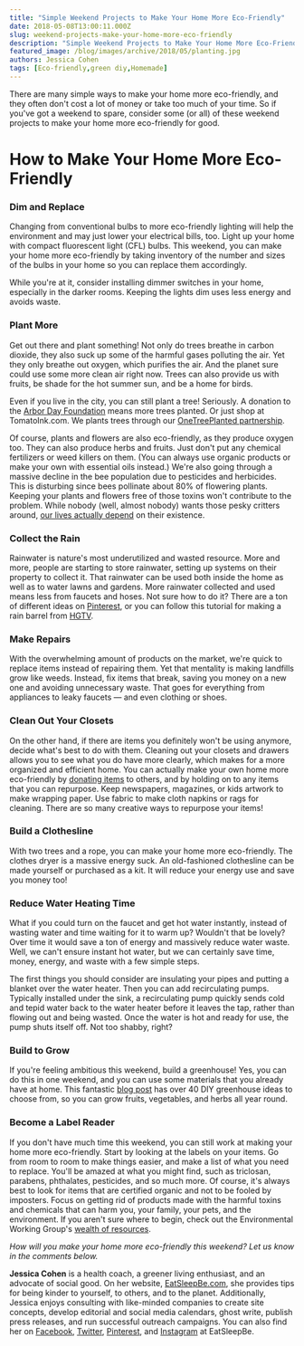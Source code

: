 ```yaml
---
title: "Simple Weekend Projects to Make Your Home More Eco-Friendly"
date: 2018-05-08T13:00:11.000Z
slug: weekend-projects-make-your-home-more-eco-friendly
description: "Simple Weekend Projects to Make Your Home More Eco-Friendly"
featured_image: /blog/images/archive/2018/05/planting.jpg
authors: Jessica Cohen
tags: [Eco-friendly,green diy,Homemade]
---
```


There are many simple ways to make your home more eco-friendly, and they often don't cost a lot of money or take too much of your time. So if you've got a weekend to spare, consider some (or all) of these weekend projects to make your home more eco-friendly for good.

# How to Make Your Home More Eco-Friendly

### Dim and Replace

Changing from conventional bulbs to more eco-friendly lighting will help the environment and may just lower your electrical bills, too. Light up your home with compact fluorescent light (CFL) bulbs. This weekend, you can make your home more eco-friendly by taking inventory of the number and sizes of the bulbs in your home so you can replace them accordingly.

While you're at it, consider installing dimmer switches in your home, especially in the darker rooms. Keeping the lights dim uses less energy and avoids waste.

### Plant More

Get out there and plant something! Not only do trees breathe in carbon dioxide, they also suck up some of the harmful gases polluting the air. Yet they only breathe out oxygen, which purifies the air. And the planet sure could use some more clean air right now. Trees can also provide us with fruits, be shade for the hot summer sun, and be a home for birds.

Even if you live in the city, you can still plant a tree! Seriously. A donation to the [Arbor Day Foundation](https://www.arborday.org/) means more trees planted. Or just shop at TomatoInk.com. We plants trees through our [OneTreePlanted partnership](https://www.tomatoink.com/).

Of course, plants and flowers are also eco-friendly, as they produce oxygen too. They can also produce herbs and fruits. Just don't put any chemical fertilizers or weed killers on them. (You can always use organic products or make your own with essential oils instead.) We're also going through a massive decline in the bee population due to pesticides and herbicides. This is disturbing since bees pollinate about 80% of flowering plants. Keeping your plants and flowers free of those toxins won't contribute to the problem. While nobody (well, almost nobody) wants those pesky critters around, [our lives actually depend](https://www.eatsleepbe.com/2017/03/15/why-save-bees-not-getting-stung/) on their existence.

### Collect the Rain

Rainwater is nature's most underutilized and wasted resource. More and more, people are starting to store rainwater, setting up systems on their property to collect it. That rainwater can be used both inside the home as well as to water lawns and gardens. More rainwater collected and used means less from faucets and hoses. Not sure how to do it? There are a ton of different ideas on [Pinterest](https://www.pinterest.com/search/pins/?q=rain%20barrel), or you can follow this tutorial for making a rain barrel from [HGTV](http://www.hgtv.com/outdoors/gardens/planting-and-maintenance/how-to-make-a-rain-barrel-pictures?soc=pinterest&crlt.pid=camp.nKmQA5zUpHLc).

### Make Repairs

With the overwhelming amount of products on the market, we're quick to replace items instead of repairing them. Yet that mentality is making landfills grow like weeds. Instead, fix items that break, saving you money on a new one and avoiding unnecessary waste. That goes for everything from appliances to leaky faucets — and even clothing or shoes.

### Clean Out Your Closets

On the other hand, if there are items you definitely won't be using anymore, decide what's best to do with them. Cleaning out your closets and drawers allows you to see what you do have more clearly, which makes for a more organized and efficient home. You can actually make your own home more eco-friendly by [donating items](https://www.eatsleepbe.com/2015/08/18/16-places-to-donate-clothing-and-accessories/) to others, and by holding on to any items that you can repurpose. Keep newspapers, magazines, or kids artwork to make wrapping paper. Use fabric to make cloth napkins or rags for cleaning. There are so many creative ways to repurpose your items!

### Build a Clothesline

With two trees and a rope, you can make your home more eco-friendly. The clothes dryer is a massive energy suck. An old-fashioned clothesline can be made yourself or purchased as a kit. It will reduce your energy use and save you money too!

### Reduce Water Heating Time

What if you could turn on the faucet and get hot water instantly, instead of wasting water and time waiting for it to warm up? Wouldn't that be lovely? Over time it would save a ton of energy and massively reduce water waste. Well, we can't ensure instant hot water, but we can certainly save time, money, energy, and waste with a few simple steps.

The first things you should consider are insulating your pipes and putting a blanket over the water heater. Then you can add recirculating pumps. Typically installed under the sink, a recirculating pump quickly sends cold and tepid water back to the water heater before it leaves the tap, rather than flowing out and being wasted. Once the water is hot and ready for use, the pump shuts itself off. Not too shabby, right?

### Build to Grow

If you're feeling ambitious this weekend, build a greenhouse! Yes, you can do this in one weekend, and you can use some materials that you already have at home. This fantastic [blog post](https://www.apieceofrainbow.com/21-amazing-diy-greenhouses/) has over 40 DIY greenhouse ideas to choose from, so you can grow fruits, vegetables, and herbs all year round.

### Become a Label Reader

If you don't have much time this weekend, you can still work at making your home more eco-friendly. Start by looking at the labels on your items. Go from room to room to make things easier, and make a list of what you need to replace. You'll be amazed at what you might find, such as triclosan, parabens, phthalates, pesticides, and so much more. Of course, it's always best to look for items that are certified organic and not to be fooled by imposters. Focus on getting rid of products made with the harmful toxins and chemicals that can harm you, your family, your pets, and the environment. If you aren't sure where to begin, check out the Environmental Working Group's [wealth of resources](https://www.ewg.org/).

_How will you make your home more eco-friendly this weekend? Let us know in the comments below._

**Jessica Cohen** is a health coach, a greener living enthusiast, and an advocate of social good. On her website, [EatSleepBe.com](http://eatsleepbe.com/), she provides tips for being kinder to yourself, to others, and to the planet. Additionally, Jessica enjoys consulting with like-minded companies to create site concepts, develop editorial and social media calendars, ghost write, publish press releases, and run successful outreach campaigns. You can also find her on [Facebook](http://facebook.com/eatsleepbe), [Twitter](http://twitter.com/eatsleepbe), [Pinterest](http://pinterest.com/eatsleepbe), and [Instagram](http://instagram.com/eatsleepbe) at EatSleepBe.